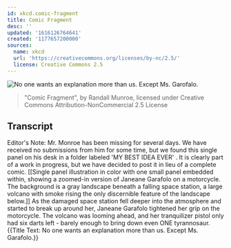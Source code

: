 ```yaml
---
id: xkcd.comic-fragment
title: Comic Fragment
desc: ''
updated: '1616126764641'
created: '1177657200000'
sources:
  name: xkcd
  url: 'https://creativecommons.org/licenses/by-nc/2.5/'
  license: Creative Commons 2.5
---
```

![No one wants an explanation more than us.  Except Ms. Garofalo.](https://imgs.xkcd.com/comics/comic_fragment.jpg)
> "Comic Fragment", by Randall Munroe, licensed under Creative Commons Attribution-NonCommercial 2.5 License

## Transcript
Editor's Note: Mr. Monroe has been missing for several days.  We have received no submissions from him for some time, but we found this single panel on his desk in a folder labeled 'MY BEST IDEA EVER' .  It is clearly part of a work in progress, but we have decided to post it in lieu of a complete comic.
[[Single panel illustration in color with one small panel embedded within, showing a zoomed-in version of Janeane Garafolo on a motorcycle.  The background is a gray landscape beneath a falling space station, a large volcano with smoke rising the only discernible feature of the landscape below.]]
As the damaged space station fell deeper into the atmosphere and started to break up around her, Janeane Garafolo tightened her grip on the motorcycle.
The volcano was looming ahead, and her tranquilizer pistol only had six darts left - barely enough to bring down even ONE tyrannosaur. 
{{Title Text: No one wants an explanation more than us.  Except Ms. Garafolo.}}
